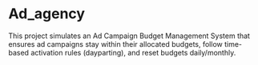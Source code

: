 # Ad_agency
This project simulates an Ad Campaign Budget Management System that ensures ad campaigns stay within their allocated budgets, follow time-based activation rules (dayparting), and reset budgets daily/monthly.
